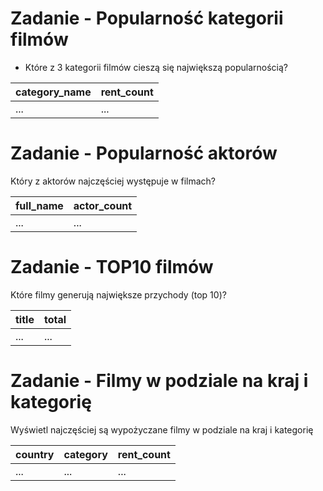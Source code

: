 # Zadanie - Popularność kategorii filmów

- Które z 3 kategorii filmów cieszą się największą popularnością?

| category_name | rent_count |
| ---------- | --------- | 
| ... | ... | 

  
# Zadanie - Popularność aktorów

Który z aktorów najczęściej występuje w filmach?

| full_name | actor_count |
| ---------- | --------- | 
| ... | ... | 

# Zadanie - TOP10 filmów

Które filmy generują największe przychody (top 10)?

| title| total |
| ---------- | --------- | 
| ... | ... | 

# Zadanie - Filmy w podziale na kraj i kategorię

Wyświetl najczęściej są wypożyczane filmy w podziale na kraj i kategorię

| country | category | rent_count |
| ---------- | --------- | --------- | 
| ... | ... | ... | 




